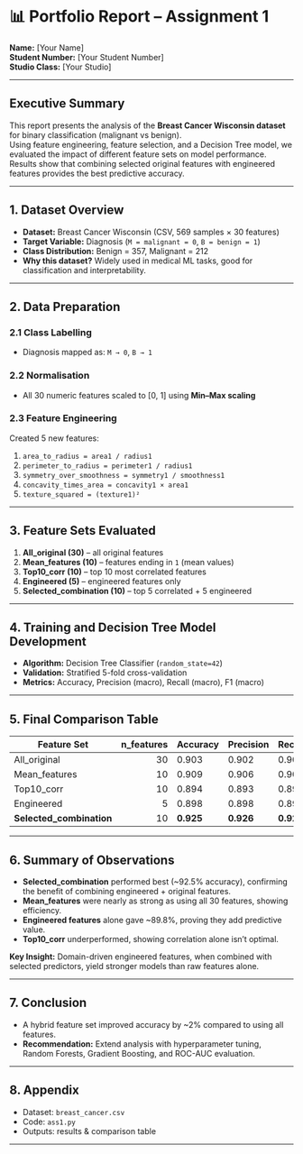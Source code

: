 # 📊 Portfolio Report – Assignment 1

**Name:** [Your Name]  
**Student Number:** [Your Student Number]  
**Studio Class:** [Your Studio]  

---

## Executive Summary
This report presents the analysis of the **Breast Cancer Wisconsin dataset** for binary classification (malignant vs benign).  
Using feature engineering, feature selection, and a Decision Tree model, we evaluated the impact of different feature sets on model performance.  
Results show that combining selected original features with engineered features provides the best predictive accuracy.

---

## 1. Dataset Overview
- **Dataset:** Breast Cancer Wisconsin (CSV, 569 samples × 30 features)  
- **Target Variable:** Diagnosis (`M = malignant = 0`, `B = benign = 1`)  
- **Class Distribution:** Benign = 357, Malignant = 212  
- **Why this dataset?** Widely used in medical ML tasks, good for classification and interpretability.  

---

## 2. Data Preparation
### 2.1 Class Labelling
- Diagnosis mapped as: `M → 0`, `B → 1`

### 2.2 Normalisation
- All 30 numeric features scaled to [0, 1] using **Min–Max scaling**

### 2.3 Feature Engineering
Created 5 new features:
1. `area_to_radius = area1 / radius1`
2. `perimeter_to_radius = perimeter1 / radius1`
3. `symmetry_over_smoothness = symmetry1 / smoothness1`
4. `concavity_times_area = concavity1 × area1`
5. `texture_squared = (texture1)²`

---

## 3. Feature Sets Evaluated
1. **All_original (30)** – all original features  
2. **Mean_features (10)** – features ending in `1` (mean values)  
3. **Top10_corr (10)** – top 10 most correlated features  
4. **Engineered (5)** – engineered features only  
5. **Selected_combination (10)** – top 5 correlated + 5 engineered  

---

## 4. Training and Decision Tree Model Development
- **Algorithm:** Decision Tree Classifier (`random_state=42`)  
- **Validation:** Stratified 5-fold cross-validation  
- **Metrics:** Accuracy, Precision (macro), Recall (macro), F1 (macro)  

---

## 5. Final Comparison Table

| Feature Set             | n_features | Accuracy | Precision | Recall | F1   |
|--------------------------|-----------:|----------|-----------|--------|------|
| All_original             | 30         | 0.903    | 0.902     | 0.902  | 0.903 |
| Mean_features            | 10         | 0.909    | 0.906     | 0.906  | 0.906 |
| Top10_corr               | 10         | 0.894    | 0.893     | 0.894  | 0.894 |
| Engineered               | 5          | 0.898    | 0.898     | 0.898  | 0.898 |
| **Selected_combination** | 10         | **0.925** | **0.926** | **0.925** | **0.925** |

---

## 6. Summary of Observations
- **Selected_combination** performed best (~92.5% accuracy), confirming the benefit of combining engineered + original features.  
- **Mean_features** were nearly as strong as using all 30 features, showing efficiency.  
- **Engineered features** alone gave ~89.8%, proving they add predictive value.  
- **Top10_corr** underperformed, showing correlation alone isn’t optimal.  

**Key Insight:** Domain-driven engineered features, when combined with selected predictors, yield stronger models than raw features alone.

---

## 7. Conclusion
- A hybrid feature set improved accuracy by ~2% compared to using all features.  
- **Recommendation:** Extend analysis with hyperparameter tuning, Random Forests, Gradient Boosting, and ROC-AUC evaluation.  

---

## 8. Appendix
- Dataset: `breast_cancer.csv`  
- Code: `ass1.py`  
- Outputs: results & comparison table  
---
